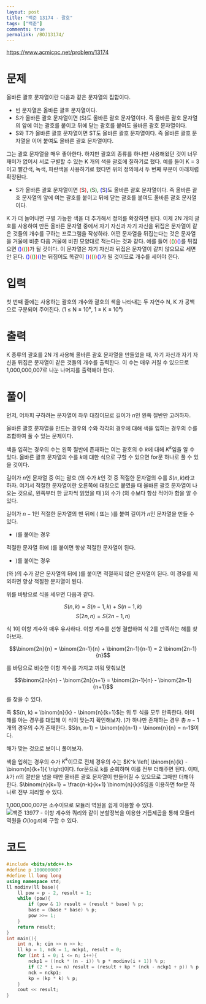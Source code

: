 ```yaml
---
layout: post
title: "백준 13174 - 괄호"
tags: ["백준"]
comments: true
permalink: /BOJ13174/
--- 
```


<https://www.acmicpc.net/problem/13174> 

# 문제 

올바른 괄호 문자열이란 다음과 같은 문자열의 집합이다. 

- 빈 문자열은 올바른 괄호 문자열이다.
- S가 올바른 괄호 문자열이면 (S)도 올바른 괄호 문자열이다. 즉 올바른 괄호 문자열의 앞에 여는 괄호를 붙이고 뒤에 닫는 괄호를 붙여도 올바른 괄호 문자열이다.
- S와 T가 올바른 괄호 문자열이면 ST도 올바른 괄호 문자열이다. 즉 올바른 괄호 문자열을 이어 붙여도 올바른 괄호 문자열이다. 

그는 괄호 문자열을 매우 좋아한다. 하지만 괄호의 종류를 하나만 사용해왔던 것이 너무 재미가 없어서 서로 구별할 수 있는 K 개의 색을 괄호에 칠하기로 했다. 예를 들어 K = 3 이고 빨간색, 녹색, 파란색을 사용하기로 했다면 위의 정의에서 두 번째 부분이 아래처럼 확장된다. 

- S가 올바른 괄호 문자열이면 <span style="color:red;">(</span>S<span style="color:red;">)</span>, <span style="color:green;">(</span>S<span style="color:green;">)</span>, <span style="color:blue;">(</span>S<span style="color:blue;">)</span>도 올바른 괄호 문자열이다. 즉 올바른 괄호 문자열의 앞에 여는 괄호를 붙이고 뒤에 닫는 괄호를 붙여도 올바른 괄호 문자열이다. 

K 가 더 늘어나면 구별 가능한 색을 더 추가해서 정의를 확장하면 된다. 이제 2N 개의 괄호를 사용하여 만든 올바른 문자열 중에서 자기 자신과 자기 자신을 뒤집은 문자열이 같은 것들의 개수를 구하는 프로그램을 작성하라. 어떤 문자열을 뒤집는다는 것은 문자열을 거울에 비춘 다음 거울에 비친 모양대로 적는다는 것과 같다. 예를 들어 <span style="color:red;">(</span><span style="color:green;">()</span><span style="color:red;">)</span><span style="color:blue;">()</span>를 뒤집으면 <span style="color:blue;">()</span><span style="color:red;">(</span><span style="color:green;">()</span><span style="color:red;">)</span>가 될 것이다. 이 문자열은 자기 자신과 뒤집은 문자열이 같지 않으므로 세면 안 된다. <span style="color:blue;">()</span><span style="color:red;">(</span><span style="color:green;">()</span><span style="color:red;">)</span><span style="color:blue;">()</span>는 뒤집어도 똑같이 <span style="color:blue;">()</span><span style="color:red;">(</span><span style="color:green;">()</span><span style="color:red;">)</span><span style="color:blue;">()</span>가 될 것이므로 개수를 세어야 한다. 

# 입력 

첫 번째 줄에는 사용하는 괄호의 개수와 괄호의 색을 나타내는 두 자연수 N, K 가 공백으로 구분되어 주어진다. (1 ≤ N ≤ 10⁶, 1 ≤ K ≤ 10⁶) 

# 출력 

K 종류의 괄호를 2N 개 사용해 올바른 괄호 문자열을 만들었을 때, 자기 자신과 자기 자신을 뒤집은 문자열이 같은 것들의 개수를 출력한다. 이 수는 매우 커질 수 있으므로 1,000,000,007로 나눈 나머지를 출력해야 한다. 

# 풀이 

먼저, 어차피 구하려는 문자열이 좌우 대칭이므로 길이가 $n$인 왼쪽 절반만 고려하자. 

올바른 괄호 문자열을 만드는 경우의 수와 각각의 경우에 대해 색을 입히는 경우의 수를 조합하여 풀 수 있는 문제이다. 

색을 입히는 경우의 수는 왼쪽 절반에 존재하는 여는 괄호의 수 $k$에 대해 $K^k$임을 알 수 있다. 올바른 괄호 문자열의 수를 $k$에 대한 식으로 구할 수 있으면 for문 하나로 풀 수 있을 것이다. 

길이가 $n$인 문자열 중 여는 괄호 (의 수가 $k$인 것 중 적절한 문자열의 수를 $S(n, k)$라고 하자. 여기서 적절한 문자열이란 오른쪽에 대칭으로 붙였을 때 올바른 괄호 문자열이 나오는 것으로, 왼쪽부터 한 글자씩 읽었을 때 )의 수가 (의 수보다 항상 적어야 함을 알 수 있다. 

길이가 $n-1$인 적절한 문자열의 맨 뒤에 ( 또는 )를 붙여 길이가 $n$인 문자열을 만들 수 있다. 

- (를 붙이는 경우 

적절한 문자열 뒤에 (를 붙이면 항상 적절한 문자열이 된다. 

- )를 붙이는 경우 

(와 )의 수가 같은 문자열의 뒤에 )를 붙이면 적절하지 않은 문자열이 된다. 이 경우를 제외하면 항상 적절한 문자열이 된다. 

위를 바탕으로 식을 세우면 다음과 같다. 

$$S(n, k) = S(n-1, k) + S(n-1, k)$$
$$S(2n, n) = S(2n-1, n)$$ 

식 1이 이항 계수와 매우 유사하다. 이항 계수를 선형 결합하여 식 2를 만족하는 해를 찾아보자. 

$$\binom{2n}{n} = \binom{2n-1}{n} + \binom{2n-1}{n-1} = 2 \binom{2n-1}{n}$$ 

를 바탕으로 비슷한 이항 계수를 가지고 끼워 맞춰보면 

$$\binom{2n}{n} - \binom{2n}{n+1} = \binom{2n-1}{n} - \binom{2n-1}{n+1}$$ 

를 찾을 수 있다. 

즉 $S(n, k) = \binom{n}{k} - \binom{n}{k+1}$는 위 두 식을 모두 만족한다. 이미 해를 아는 경우를 대입해 이 식이 맞는지 확인해보자. )가 하나만 존재하는 경우 총 $n-1$개의 경우의 수가 존재한다. $S(n, n-1) = \binom{n}{n-1} - \binom{n}{n} = n-1$이다. 

해가 맞는 것으로 보이니 풀어보자. 

색을 입히는 경우의 수가 $K^k$이므로 전체 경우의 수는 $K^k \left[ \binom{n}{k} - \binom{n}{k+1}{ \right]이다. for문으로 k를 순회하며 이를 전부 더해주면 된다. 이때, $k$가 $n$의 절반을 넘을 때만 올바른 괄호 문자열이 만들어질 수 있으므로 그때만 더해야 한다. $\binom{n}{k+1} = \frac{n-k}{k+1} \binom{n}{k}$임을 이용하면 for문 하나로 전부 처리할 수 있다. 

1,000,000,007은 소수이므로 모듈러 역원을 쉽게 이용할 수 있다. ![백준 13977 - 이항 계수와 쿼리](/BOJ13977)와 같이 분할정복을 이용한 거듭제곱을 통해 모듈러 역원을 $O(\log{n})$에 구할 수 있다. 

# 코드 

```cpp 
#include <bits/stdc++.h>
#define p 1000000007
#define ll long long
using namespace std;
ll modinv(ll base){
    ll pow = p - 2, result = 1;
    while (pow){
        if (pow & 1) result = (result * base) % p;
        base = (base * base) % p;
        pow >>= 1;
    }
    return result;
}
int main(){
    int n, k; cin >> n >> k;
    ll kp = 1, nck = 1, nckp1, result = 0;
    for (int i = 0; i <= n; i++){
        nckp1 = ((nck * (n - i)) % p * modinv(i + 1)) % p;
        if (2 * i >= n) result = (result + kp * (nck - nckp1 + p)) % p;
        nck = nckp1;
        kp = (kp * k) % p;
    }
    cout << result;
}
```
